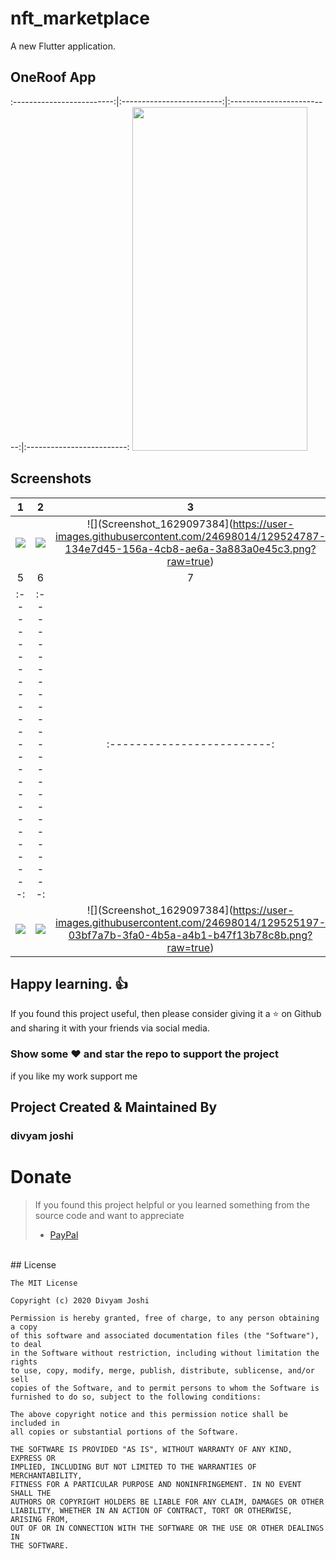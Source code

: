 # nft_marketplace

A new Flutter application.
## OneRoof App        
:-------------------------:|:-------------------------:|:-------------------------:|:-------------------------:
<img src="https://user-images.githubusercontent.com/24698014/86006569-ca65f780-ba33-11ea-9ea0-a7c08d4eb9b2.gif" width="280" height="550">
## Screenshots

1     |    2                |  3   |  4
:-------------------------:|:-------------------------:|:-------------------------:|:-------------------------:
![](https://user-images.githubusercontent.com/24698014/129524907-e8546048-190b-489a-9fa9-bf2703fdd44b.png?raw=true)|![](https://user-images.githubusercontent.com/24698014/129524633-ecbc8d68-0063-4ad8-b58c-ce35ac9e2fb3.png?raw=true)|![](Screenshot_1629097384](https://user-images.githubusercontent.com/24698014/129524787-134e7d45-156a-4cb8-ae6a-3a883a0e45c3.png?raw=true)|![](https://user-images.githubusercontent.com/24698014/129524970-e630b8b6-e34a-4573-a9e7-4876b0118048.png)|
5     |    6                |  7   |  8
:-------------------------:|:-------------------------:|:-------------------------:|:-------------------------:
![](https://user-images.githubusercontent.com/24698014/129524980-b97c21dc-121a-402a-9642-0eeeba8eec06.png?raw=true)|![](https://user-images.githubusercontent.com/24698014/129525001-c6bacb17-a35e-4b6e-a9d5-d20117940be8.png?raw=true)|![](Screenshot_1629097384](https://user-images.githubusercontent.com/24698014/129525197-03bf7a7b-3fa0-4b5a-a4b1-b47f13b78c8b.png?raw=true)|![]((https://user-images.githubusercontent.com/24698014/129525369-808d344e-ef01-4492-a8d4-db12e7fbcd5e.png)|


## Happy learning. :+1:
If you found this project useful, then please consider giving it a :star: on Github and sharing it with your friends via social media.
### Show some :heart: and star the repo to support the project
if you like my work support me 
## Project Created & Maintained By

### divyam joshi
# Donate

> If you found this project helpful or you learned something from the source code and want to appreciate
>
> - [PayPal](https://paypal.me/divyamjoshi)
<br>
## License

```
The MIT License

Copyright (c) 2020 Divyam Joshi

Permission is hereby granted, free of charge, to any person obtaining a copy
of this software and associated documentation files (the "Software"), to deal
in the Software without restriction, including without limitation the rights
to use, copy, modify, merge, publish, distribute, sublicense, and/or sell
copies of the Software, and to permit persons to whom the Software is
furnished to do so, subject to the following conditions:

The above copyright notice and this permission notice shall be included in
all copies or substantial portions of the Software.

THE SOFTWARE IS PROVIDED "AS IS", WITHOUT WARRANTY OF ANY KIND, EXPRESS OR
IMPLIED, INCLUDING BUT NOT LIMITED TO THE WARRANTIES OF MERCHANTABILITY,
FITNESS FOR A PARTICULAR PURPOSE AND NONINFRINGEMENT. IN NO EVENT SHALL THE
AUTHORS OR COPYRIGHT HOLDERS BE LIABLE FOR ANY CLAIM, DAMAGES OR OTHER
LIABILITY, WHETHER IN AN ACTION OF CONTRACT, TORT OR OTHERWISE, ARISING FROM,
OUT OF OR IN CONNECTION WITH THE SOFTWARE OR THE USE OR OTHER DEALINGS IN
THE SOFTWARE.
